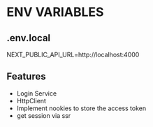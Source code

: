 # ENV VARIABLES

## .env.local

NEXT_PUBLIC_API_URL=http://localhost:4000

## Features

- Login Service
- HttpClient 
- Implement nookies to store the access token
- get session via ssr